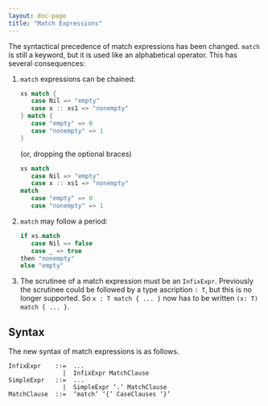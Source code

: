 ```yaml
---
layout: doc-page
title: "Match Expressions"
---
```


The syntactical precedence of match expressions has been changed.
`match` is still a keyword, but it is used like an alphabetical operator. This has several consequences:

1. `match` expressions can be chained:

   ```scala
   xs match {
      case Nil => "empty"
      case x :: xs1 => "nonempty"
   } match {
      case "empty" => 0
      case "nonempty" => 1
   }
   ```

   (or, dropping the optional braces)

   ```scala
   xs match
      case Nil => "empty"
      case x :: xs1 => "nonempty"
   match
      case "empty" => 0
      case "nonempty" => 1
   ```

2. `match` may follow a period:

    ```scala
    if xs.match
       case Nil => false
       case _ => true
    then "nonempty"
    else "empty"
    ```

3. The scrutinee of a match expression must be an `InfixExpr`. Previously the scrutinee could be
   followed by a type ascription `: T`, but this is no longer supported. So `x : T match { ... }`
   now has to be written `(x: T) match { ... }`.

## Syntax

The new syntax of match expressions is as follows.

```
InfixExpr    ::=  ...
               |  InfixExpr MatchClause
SimpleExpr   ::=  ...
               |  SimpleExpr ‘.’ MatchClause
MatchClause  ::=  ‘match’ ‘{’ CaseClauses ‘}’
```
